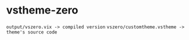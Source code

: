 # vstheme-zero
`output/vszero.vix -> compiled version`
`vszero/customtheme.vstheme -> theme's source code`
